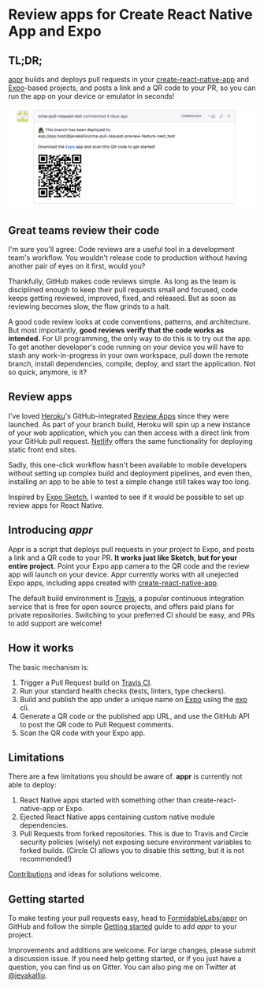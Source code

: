 # Review apps for Create React Native App and Expo

## TL;DR;

[appr](https://github.com/formidablelabs/appr) builds and deploys pull requests in your [create-react-native-app](https://github.com/react-community/create-react-native-app) and [Expo](https://expo.io/)-based projects, and posts a link and a QR code to your PR, so you can run the app on your device or emulator in seconds!

![screenshot](pr.png)

## Great teams review their code

I'm sure you'll agree: Code reviews are a useful tool in a development team's workflow. You wouldn't release code to production without having another pair of eyes on it first, would you?

Thankfully, GitHub makes code reviews simple. As long as the team is disciplined enough to keep their pull requests small and focused, code keeps getting reviewed, improved, fixed, and released. But as soon as reviewing becomes slow, the flow grinds to a halt.

A good code review looks at code conventions, patterns, and architecture. But most importantly, **good reviews verify that the code works as intended.** For UI programming, the only way to do this is to try out the app. To get another developer's code running on your device you will have to stash any work-in-progress in your own workspace, pull down the remote branch, install dependencies, compile, deploy, and start the application. Not so quick, anymore, is it?

## Review apps

I've loved [Heroku](https://www.heroku.com/)'s GitHub-integrated [Review Apps](https://devcenter.heroku.com/articles/github-integration-review-apps) since they were launched. As part of your branch build, Heroku will spin up a new instance of your web application, which you can then access with a direct link from your GitHub pull request. [Netlify](https://www.netlify.com/) offers the same functionality for deploying static front end sites.

Sadly, this one-click workflow hasn't been available to mobile developers without setting up complex build and deployment pipelines, and even then, installing an app to be able to test a simple change still takes way too long.

Inspired by [Expo Sketch](https://sketch.expo.io/), I wanted to see if it would be possible to set up review apps for React Native.

## Introducing _appr_

Appr is a script that deploys pull requests in your project to Expo, and posts a link and a QR code to your PR. **It works just like Sketch, but for your entire project.** Point your Expo app camera to the QR code and the review app will launch on your device. Appr currently works with all unejected Expo apps, including apps created with [create-react-native-app](https://github.com/react-community/create-react-native-app).

The default build environment is [Travis](https://travis-ci.org/), a popular continuous integration service that is free for open source projects, and offers paid plans for private repositories. Switching to your preferred CI should be easy, and PRs to add support are welcome!

## How it works

The basic mechanism is:
1. Trigger a Pull Request build on [Travis CI](https://travis-ci.org/).
2. Run your standard health checks (tests, linters, type checkers).
3. Build and publish the app under a unique name on [Expo](https://expo.io/) using the [exp](https://docs.expo.io/versions/v15.0.0/guides/exp-cli.html) cli.
4. Generate a QR code or the published app URL, and use the GitHub API to post the QR code to Pull Request comments.
5. Scan the QR code with your Expo app.

## Limitations

There are a few limitations you should be aware of. **appr** is currently not able to deploy:

1. React Native apps started with something other than create-react-native-app or Expo.
2. Ejected React Native apps containing custom native module dependencies.
3. Pull Requests from forked repositories. This is due to Travis and Circle security policies (wisely) not exposing secure environment variables to forked builds. (Circle CI allows you to disable this setting, but it is not recommended!)

[Contributions](#contributing) and ideas for solutions welcome.

## Getting started

To make testing your pull requests easy, head to [FormidableLabs/appr](https://github.com/FormidableLabs/appr) on GitHub and follow the simple [Getting started](https://github.com/FormidableLabs/appr#getting-started) guide to add _appr_ to your project. 

Improvements and additions are welcome. For large changes, please submit a discussion issue. If you need help getting started, or if you just have a question, you can find us on Gitter. You can also ping me on Twitter at [@jevakallio](https://twitter.com/jevakallio).

